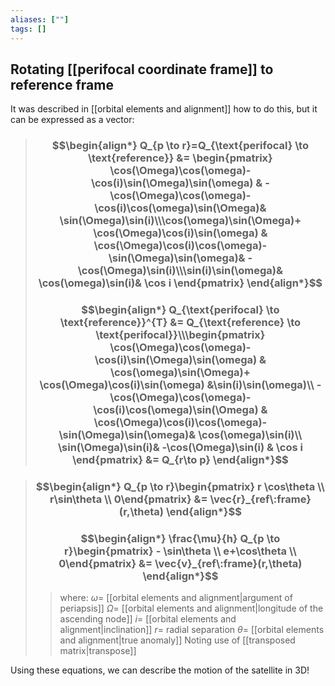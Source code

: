 ```yaml
---
aliases: [""]
tags: []
---
```


## Rotating [[perifocal coordinate frame]] to reference frame

It was described in [[orbital elements and alignment]] how to do this, but it can be expressed as a vector:

> ### $$\begin{align*} Q_{p \to r}=Q_{\text{perifocal} \to \text{reference}} &=  \begin{pmatrix} \cos(\Omega)\cos(\omega)- \cos(i)\sin(\Omega)\sin(\omega) & -\cos(\Omega)\cos(\omega)- \cos(i)\cos(\omega)\sin(\Omega)& \sin(\Omega)\sin(i)\\\cos(\omega)\sin(\Omega)+ \cos(\Omega)\cos(i)\sin(\omega) & \cos(\Omega)\cos(i)\cos(\omega)- \sin(\Omega)\sin(\omega)& -\cos(\Omega)\sin(i)\\\sin(i)\sin(\omega)& \cos(\omega)\sin(i)& \cos i \end{pmatrix}  \end{align*}$$
> ### $$\begin{align*} Q_{\text{perifocal} \to \text{reference}}^{T} &= Q_{\text{reference} \to \text{perifocal}}\\\begin{pmatrix} \cos(\Omega)\cos(\omega)- \cos(i)\sin(\Omega)\sin(\omega) & \cos(\omega)\sin(\Omega)+ \cos(\Omega)\cos(i)\sin(\omega) &\sin(i)\sin(\omega)\\ -\cos(\Omega)\cos(\omega)- \cos(i)\cos(\omega)\sin(\Omega) & \cos(\Omega)\cos(i)\cos(\omega)- \sin(\Omega)\sin(\omega)& \cos(\omega)\sin(i)\\  \sin(\Omega)\sin(i)& -\cos(\Omega)\sin(i)  & \cos i \end{pmatrix}  &= Q_{r\to p} \end{align*}$$

> ### $$\begin{align*}  Q_{p \to r}\begin{pmatrix}  r \cos\theta \\  r\sin\theta \\ 0\end{pmatrix}  &=  \vec{r}_{ref\:frame}(r,\theta) \end{align*}$$
> ### $$\begin{align*} \frac{\mu}{h} Q_{p \to r}\begin{pmatrix}  - \sin\theta \\  e+\cos\theta \\ 0\end{pmatrix}  &=  \vec{v}_{ref\:frame}(r,\theta) \end{align*}$$
>> where:
>> $\omega=$ [[orbital elements and alignment|argument of periapsis]]
>> $\Omega=$ [[orbital elements and alignment|longitude of the ascending node]]
>> $i=$ [[orbital elements and alignment|inclination]]
>> $r=$ radial separation
>> $\theta=$ [[orbital elements and alignment|true anomaly]]
>> Noting use of [[transposed matrix|transpose]]

Using these equations, we can describe the motion of the satellite in 3D!


